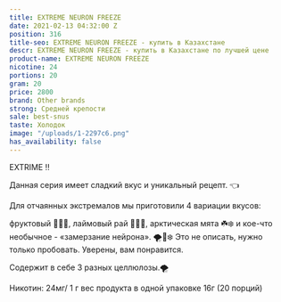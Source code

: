 ```yaml
---
title: EXTREME NEURON FREEZE
date: 2021-02-13 04:32:00 Z
position: 316
title-seo: EXTREME NEURON FREEZE - купить в Казахстане
descr: EXTREME NEURON FREEZE - купить в Казахстане по лучшей цене
product-name: EXTREME NEURON FREEZE
nicotine: 24
portions: 20
gram: 20
price: 2800
brand: Other brands
strong: Средней крепости
sale: best-snus
taste: Холодок
image: "/uploads/1-2297c6.png"
has_availability: false
---
```


EXTRIME ‼️

Данная серия имеет сладкий вкус и уникальный рецепт. 👈

Для отчаянных экстремалов мы приготовили 4 вариации вкусов: 

фруктовый 🍇🍎🍉, 
лаймовый рай 🍋🍋🍋, 
арктическая мята ☘️❄️
и кое-что необычное - «замерзание нейрона». 🌪💨❄️
Это не описать, нужно только пробовать.
Уверены, вам понравится.

Содержит в себе 3 разных целлюлозы.🌪

Никотин: 24мг/ 1 г
вес продукта в одной упаковке 16г (20 порций)
